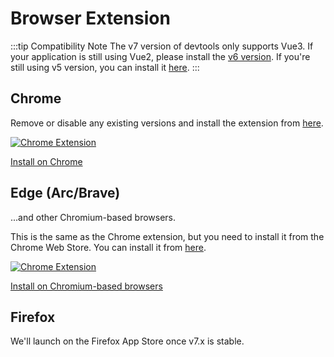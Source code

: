 # Browser Extension

:::tip Compatibility Note
The v7 version of devtools only supports Vue3. If your application is still using Vue2, please install the [v6 version](https://chromewebstore.google.com/detail/vuejs-devtools/iaajmlceplecbljialhhkmedjlpdblhp?utm_source=ext_sidebar?utm_source=ext_sidebar). If you're still using v5 version, you can install it [here](https://chromewebstore.google.com/detail/vuejs-devtools-v5/hkddcnbhifppgmfgflgaelippbigjpjo).
:::

## Chrome

Remove or disable any existing versions and install the extension from [here](https://chromewebstore.google.com/detail/vuejs-devtools/nhdogjmejiglipccpnnnanhbledajbpd?utm_source=ext_sidebar).

 <div
  class="w-83 group cursor-pointer list-none rounded pr-5 hover:b-$vp-c-brand-1"
  border="~ solid base" flex="~ flex-row items-center"
>
  <a
    href="https://chromewebstore.google.com/detail/vuejs-devtools/nhdogjmejiglipccpnnnanhbledajbpd?utm_source=ext_sidebar"
    class="group text-! h-full w-full flex cursor-pointer list-none items-center rounded pr-5 hover:b-$vp-c-brand-1 text-$vp-c-text-1! decoration-none!"
    target="_blank"
  >
    <img src="/features/chrome-logo.svg" alt="Chrome Extension" class="mx-2 h-10">
    <p class="group-hover:text-$vp-c-brand-1">
      Install on Chrome
    </p>
  </a>
</div>

## Edge (Arc/Brave)

...and other Chromium-based browsers.

This is the same as the Chrome extension, but you need to install it from the Chrome Web Store. You can install it from [here](https://chromewebstore.google.com/detail/vuejs-devtools/nhdogjmejiglipccpnnnanhbledajbpd?utm_source=ext_sidebar).

 <div
  class="w-123 group cursor-pointer list-none rounded pr-5 hover:b-$vp-c-brand-1"
  border="~ solid base" flex="~ flex-row items-center"
>
  <a
    href="https://chromewebstore.google.com/detail/vuejs-devtools/nhdogjmejiglipccpnnnanhbledajbpd?utm_source=ext_sidebar"
    class="group text-! h-full w-full flex cursor-pointer list-none items-center rounded pr-5 hover:b-$vp-c-brand-1 text-$vp-c-text-1! decoration-none!"
    target="_blank"
  >
    <img src="/features/chromium-logo.svg" alt="Chrome Extension" class="mx-2 h-10">
    <p class="group-hover:text-$vp-c-brand-1">
      Install on Chromium-based browsers
    </p>
  </a>
</div>

## Firefox

We'll launch on the Firefox App Store once v7.x is stable.
